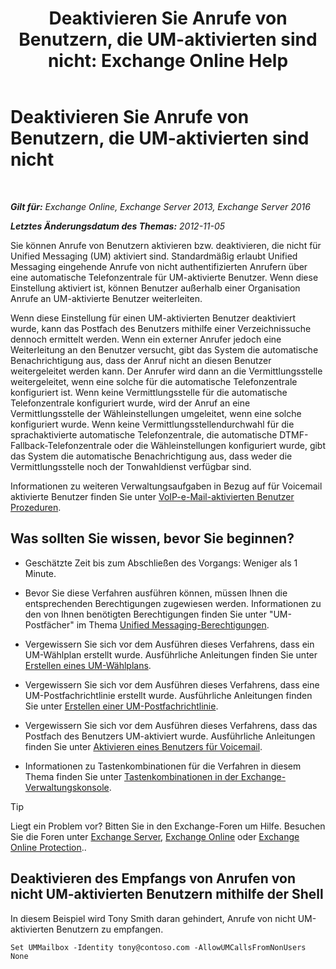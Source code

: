 ﻿---
title: 'Deaktivieren Sie Anrufe von Benutzern, die UM-aktivierten sind nicht: Exchange Online Help'
TOCTitle: Deaktivieren Sie Anrufe von Benutzern, die UM-aktivierten sind nicht
ms:assetid: 272ff4ab-b4d9-4647-98e2-7c171f9dfc3f
ms:mtpsurl: https://technet.microsoft.com/de-de/library/JJ673516(v=EXCHG.150)
ms:contentKeyID: 50475373
ms.date: 05/23/2018
mtps_version: v=EXCHG.150
ms.translationtype: MT
---

# Deaktivieren Sie Anrufe von Benutzern, die UM-aktivierten sind nicht

 

_**Gilt für:** Exchange Online, Exchange Server 2013, Exchange Server 2016_

_**Letztes Änderungsdatum des Themas:** 2012-11-05_

Sie können Anrufe von Benutzern aktivieren bzw. deaktivieren, die nicht für Unified Messaging (UM) aktiviert sind. Standardmäßig erlaubt Unified Messaging eingehende Anrufe von nicht authentifizierten Anrufern über eine automatische Telefonzentrale für UM-aktivierte Benutzer. Wenn diese Einstellung aktiviert ist, können Benutzer außerhalb einer Organisation Anrufe an UM-aktivierte Benutzer weiterleiten.

Wenn diese Einstellung für einen UM-aktivierten Benutzer deaktiviert wurde, kann das Postfach des Benutzers mithilfe einer Verzeichnissuche dennoch ermittelt werden. Wenn ein externer Anrufer jedoch eine Weiterleitung an den Benutzer versucht, gibt das System die automatische Benachrichtigung aus, dass der Anruf nicht an diesen Benutzer weitergeleitet werden kann. Der Anrufer wird dann an die Vermittlungsstelle weitergeleitet, wenn eine solche für die automatische Telefonzentrale konfiguriert ist. Wenn keine Vermittlungsstelle für die automatische Telefonzentrale konfiguriert wurde, wird der Anruf an eine Vermittlungsstelle der Wähleinstellungen umgeleitet, wenn eine solche konfiguriert wurde. Wenn keine Vermittlungsstellendurchwahl für die sprachaktivierte automatische Telefonzentrale, die automatische DTMF-Fallback-Telefonzentrale oder die Wähleinstellungen konfiguriert wurde, gibt das System die automatische Benachrichtigung aus, dass weder die Vermittlungsstelle noch der Tonwahldienst verfügbar sind.

Informationen zu weiteren Verwaltungsaufgaben in Bezug auf für Voicemail aktivierte Benutzer finden Sie unter [VoIP-e-Mail-aktivierten Benutzer Prozeduren](voice-mail-enabled-user-procedures-exchange-2013-help.md).

## Was sollten Sie wissen, bevor Sie beginnen?

  - Geschätzte Zeit bis zum Abschließen des Vorgangs: Weniger als 1 Minute.

  - Bevor Sie diese Verfahren ausführen können, müssen Ihnen die entsprechenden Berechtigungen zugewiesen werden. Informationen zu den von Ihnen benötigten Berechtigungen finden Sie unter "UM-Postfächer" im Thema [Unified Messaging-Berechtigungen](unified-messaging-permissions-exchange-2013-help.md).

  - Vergewissern Sie sich vor dem Ausführen dieses Verfahrens, dass ein UM-Wählplan erstellt wurde. Ausführliche Anleitungen finden Sie unter [Erstellen eines UM-Wählplans](create-a-um-dial-plan-exchange-2013-help.md).

  - Vergewissern Sie sich vor dem Ausführen dieses Verfahrens, dass eine UM-Postfachrichtlinie erstellt wurde. Ausführliche Anleitungen finden Sie unter [Erstellen einer UM-Postfachrichtlinie](create-a-um-mailbox-policy-exchange-2013-help.md).

  - Vergewissern Sie sich vor dem Ausführen dieses Verfahrens, dass das Postfach des Benutzers UM-aktiviert wurde. Ausführliche Anleitungen finden Sie unter [Aktivieren eines Benutzers für Voicemail](enable-a-user-for-voice-mail-exchange-2013-help.md).

  - Informationen zu Tastenkombinationen für die Verfahren in diesem Thema finden Sie unter [Tastenkombinationen in der Exchange-Verwaltungskonsole](keyboard-shortcuts-in-the-exchange-admin-center-exchange-online-protection-help.md).


> [!TIP]
> Liegt ein Problem vor? Bitten Sie in den Exchange-Foren um Hilfe. Besuchen Sie die Foren unter <A href="https://go.microsoft.com/fwlink/p/?linkid=60612">Exchange Server</A>, <A href="https://go.microsoft.com/fwlink/p/?linkid=267542">Exchange Online</A> oder <A href="https://go.microsoft.com/fwlink/p/?linkid=285351">Exchange Online Protection</A>..



## Deaktivieren des Empfangs von Anrufen von nicht UM-aktivierten Benutzern mithilfe der Shell

In diesem Beispiel wird Tony Smith daran gehindert, Anrufe von nicht UM-aktivierten Benutzern zu empfangen.

    Set UMMailbox -Identity tony@contoso.com -AllowUMCallsFromNonUsers None

